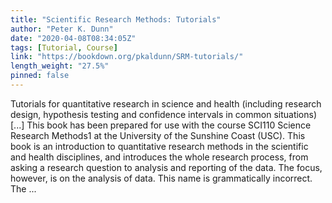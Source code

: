 ```yaml
---
title: "Scientific Research Methods: Tutorials"
author: "Peter K. Dunn"
date: "2020-04-08T08:34:05Z"
tags: [Tutorial, Course]
link: "https://bookdown.org/pkaldunn/SRM-tutorials/"
length_weight: "27.5%"
pinned: false
---
```


Tutorials for quantitative research in science and health (including research design, hypothesis testing and confidence intervals in common situations) [...] This book has been prepared for use with the course
SCI110 Science Research Methods1
at the
University of the Sunshine Coast (USC).
This book is an introduction to quantitative research methods in the scientific and health disciplines,
and introduces the whole research process,
from asking a research question to analysis and reporting of the data.
The focus, however, is on the analysis of data. This name is grammatically incorrect. The ...
